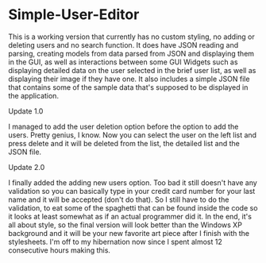 # Simple-User-Editor

This is a working version that currently has no custom styling, no adding or deleting users and no search function.
It does have JSON reading and parsing, creating models from data parsed from JSON and displaying them in the GUI, as well as interactions between some GUI Widgets such as
displaying detailed data on the user selected in the brief user list, as well as displaying their image if they have one.
It also includes a simple JSON file that contains some of the sample data that's supposed to be displayed in the application.

Update 1.0

I managed to add the user deletion option before the option to add the users. Pretty genius, I know.
Now you can select the user on the left list and press delete and it will be deleted from the list, the detailed list and the JSON file.

Update 2.0

I finally added the adding new users option. Too bad it still doesn't have any validation so you can basically type in your
credit card number for your last name and it will be accepted (don't do that).
So I still have to do the validation, to eat some of the spaghetti that can be found inside the code so it looks at least
somewhat as if an actual programmer did it. 
In the end, it's all about style, so the final version will look better than the Windows XP background and it will be your
new favorite art piece after I finish with the stylesheets. I'm off to my hibernation now since I spent almost 12 consecutive
hours making this.
